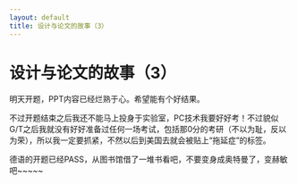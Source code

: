 ```yaml
---
layout: default
title: 设计与论文的故事（3）
---
```

# 设计与论文的故事（3）
明天开题，PPT内容已经烂熟于心。希望能有个好结果。

不过开题结束之后我还不能马上投身于实验室，PC技术我要好好考！不过貌似G/T之后我就没有好好准备过任何一场考试，包括那0分的考研（不以为耻，反以为荣），所以我一定要抓紧，不然以后到美国去就会被贴上“拖延症”的标签。

德语的开题已经PASS，从图书馆借了一堆书看吧，不要变身成奥特曼了，变赫敏吧~~~~~
